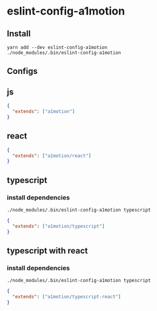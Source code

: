 # eslint-config-a1motion

## Install

```
yarn add --dev eslint-config-a1motion
./node_modules/.bin/eslint-config-a1motion
```

## Configs

## js
```json
{
  "extends": ["a1motion"]
}
```

## react
```json
{
  "extends": ["a1motion/react"]
}
```

## typescript

### install dependencies
```
./node_modules/.bin/eslint-config-a1motion typescript
```

```json
{
  "extends": ["a1motion/typescript"]
}
```

## typescript with react

### install dependencies
```
./node_modules/.bin/eslint-config-a1motion typescript
```

```json
{
  "extends": ["a1motion/typescript-react"]
}
```
